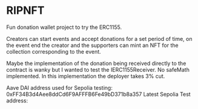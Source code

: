 # RIPNFT

Fun donation wallet project to try the ERC1155.

Creators can start events and accept donations for a set period of time, 
on the event end the creator and the supporters can mint an NFT for the 
collection corresponding to the event.

Maybe the implementation of the donation being received directly to the contract is wanky but I wanted to test the IERC1155Receiver.
No safeMath implemented.
In this implementation the deployer takes 3% cut.

Aave DAI address used for Sepolia testing: 0xFF34B3d4Aee8ddCd6F9AFFFB6Fe49bD371b8a357
Latest Sepolia Test address: 
